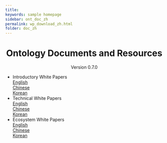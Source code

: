 ```yaml
---
title: 
keywords: sample homepage
sidebar: ont_doc_zh
permalink: wp_download_zh.html
folder: doc_zh
---
```




<h1 align="center">Ontology Documents and Resources</h1>
<p align="center" class="version">Version 0.7.0 </p>



- Introductory White Papers<br/>[English](https://ont.io/wp/Ontology-Introductory-White-Paper-EN.pdf)<br/>[Chinese](https://ont.io/wp/Ontology-Introductory-White-Paper-ZH.pdf)<br/>[Korean](https://ont.io/wp/Ontology-Introductory-White-Paper-KR.pdf) 
- Technical White Papers<br/>[English](https://github.com/ontio/Documentation/blob/master/Ontology-technology-white-paper-EN.pdf)<br/>[Chinese](https://ont.io/wp/Ontology-technology-white-paper-ZH.pdf)<br/>[Korean](https://ont.io/wp/Ontology-technology-white-paper-KR.pdf)  
- Ecosystem White Papers<br/>[English](https://ont.io/wp/Ontology-Ecosystem-White-Paper-EN.pdf)<br/>[Chinese](https://ont.io/wp/Ontology-Ecosystem-White-Paper-ZH.pdf)<br/>[Korean](https://ont.io/wp/Ontology-Ecosystem-White-Paper-KR.pdf)<br><br>